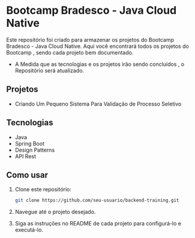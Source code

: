 # Bootcamp Bradesco - Java Cloud Native

Este repositório foi criado para armazenar os projetos do Bootcamp Bradesco - Java Cloud Native. Aqui você encontrará todos os projetos do Bootcamp , sendo cada projeto bem documentado.

- A Medida que as tecnologias e os projetos irão sendo concluídos , o Repositório será atualizado.

 ## Projetos 

- Criando Um Pequeno Sistema Para Validação de Processo Seletivo


## Tecnologias 

- Java
- Spring Boot
- Design Patterns
- API Rest



## Como usar

1. Clone este repositório:
   ```bash
   git clone https://github.com/seu-usuario/backend-training.git
   ```

2. Navegue até o projeto desejado.

3. Siga as instruções no README de cada projeto para configurá-lo e executá-lo.


